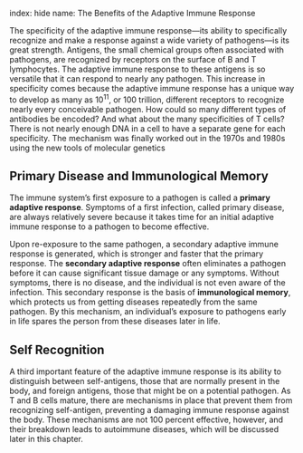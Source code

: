 index: hide
name: The Benefits of the Adaptive Immune Response

The specificity of the adaptive immune response—its ability to specifically recognize and make a response against a wide variety of pathogens—is its great strength. Antigens, the small chemical groups often associated with pathogens, are recognized by receptors on the surface of B and T lymphocytes. The adaptive immune response to these antigens is so versatile that it can respond to nearly any pathogen. This increase in specificity comes because the adaptive immune response has a unique way to develop as many as 10<sup>11</sup>, or 100 trillion, different receptors to recognize nearly every conceivable pathogen. How could so many different types of antibodies be encoded? And what about the many specificities of T cells? There is not nearly enough DNA in a cell to have a separate gene for each specificity. The mechanism was finally worked out in the 1970s and 1980s using the new tools of molecular genetics

## Primary Disease and Immunological Memory

The immune system’s first exposure to a pathogen is called a  **primary adaptive response**. Symptoms of a first infection, called primary disease, are always relatively severe because it takes time for an initial adaptive immune response to a pathogen to become effective.

Upon re-exposure to the same pathogen, a secondary adaptive immune response is generated, which is stronger and faster that the primary response. The  **secondary adaptive response** often eliminates a pathogen before it can cause significant tissue damage or any symptoms. Without symptoms, there is no disease, and the individual is not even aware of the infection. This secondary response is the basis of  **immunological memory**, which protects us from getting diseases repeatedly from the same pathogen. By this mechanism, an individual’s exposure to pathogens early in life spares the person from these diseases later in life.

## Self Recognition

A third important feature of the adaptive immune response is its ability to distinguish between self-antigens, those that are normally present in the body, and foreign antigens, those that might be on a potential pathogen. As T and B cells mature, there are mechanisms in place that prevent them from recognizing self-antigen, preventing a damaging immune response against the body. These mechanisms are not 100 percent effective, however, and their breakdown leads to autoimmune diseases, which will be discussed later in this chapter.
